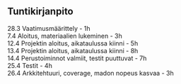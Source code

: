 ## Tuntikirjanpito

28.3 Vaatimusmäärittely - 1h <br>
7.4 Aloitus, materiaalien lukeminen - 3h <br>
12.4 Projektin aloitus, aikataulussa kiinni - 5h <br>
13.4 Projektin aloitus, aikataulussa kiinni - 8h <br>
14.4 Perustoiminnot valmiit, testit puuttuvat - 7h <br>
25.4 Testit - 4h <br>
26.4 Arkkitehtuuri, coverage, madon nopeus kasvaa - 3h <br>
